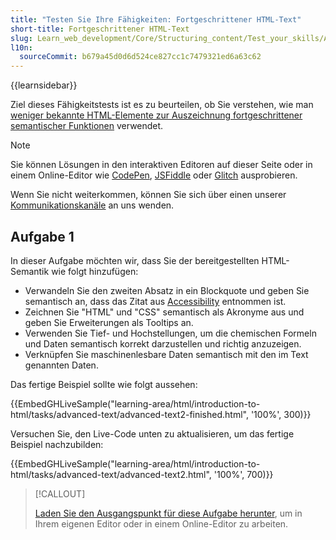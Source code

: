 ```yaml
---
title: "Testen Sie Ihre Fähigkeiten: Fortgeschrittener HTML-Text"
short-title: Fortgeschrittener HTML-Text
slug: Learn_web_development/Core/Structuring_content/Test_your_skills/Advanced_HTML_text
l10n:
  sourceCommit: b679a45d0d6d524ce827cc1c7479321ed6a63c62
---
```


{{learnsidebar}}

Ziel dieses Fähigkeitstests ist es zu beurteilen, ob Sie verstehen, wie man [weniger bekannte HTML-Elemente zur Auszeichnung fortgeschrittener semantischer Funktionen](/de/docs/Learn_web_development/Core/Structuring_content/Advanced_text_features) verwendet.

> [!NOTE]
> Sie können Lösungen in den interaktiven Editoren auf dieser Seite oder in einem Online-Editor wie [CodePen](https://codepen.io/), [JSFiddle](https://jsfiddle.net/) oder [Glitch](https://glitch.com/) ausprobieren.
>
> Wenn Sie nicht weiterkommen, können Sie sich über einen unserer [Kommunikationskanäle](/de/docs/MDN/Community/Communication_channels) an uns wenden.

## Aufgabe 1

In dieser Aufgabe möchten wir, dass Sie der bereitgestellten HTML-Semantik wie folgt hinzufügen:

- Verwandeln Sie den zweiten Absatz in ein Blockquote und geben Sie semantisch an, dass das Zitat aus [Accessibility](/de/docs/Learn_web_development/Core/Accessibility) entnommen ist.
- Zeichnen Sie "HTML" und "CSS" semantisch als Akronyme aus und geben Sie Erweiterungen als Tooltips an.
- Verwenden Sie Tief- und Hochstellungen, um die chemischen Formeln und Daten semantisch korrekt darzustellen und richtig anzuzeigen.
- Verknüpfen Sie maschinenlesbare Daten semantisch mit den im Text genannten Daten.

Das fertige Beispiel sollte wie folgt aussehen:

{{EmbedGHLiveSample("learning-area/html/introduction-to-html/tasks/advanced-text/advanced-text2-finished.html", '100%', 300)}}

Versuchen Sie, den Live-Code unten zu aktualisieren, um das fertige Beispiel nachzubilden:

{{EmbedGHLiveSample("learning-area/html/introduction-to-html/tasks/advanced-text/advanced-text2.html", '100%', 700)}}

> [!CALLOUT]
>
> [Laden Sie den Ausgangspunkt für diese Aufgabe herunter](https://github.com/mdn/learning-area/blob/main/html/introduction-to-html/tasks/advanced-text/advanced-text2-download.html), um in Ihrem eigenen Editor oder in einem Online-Editor zu arbeiten.
